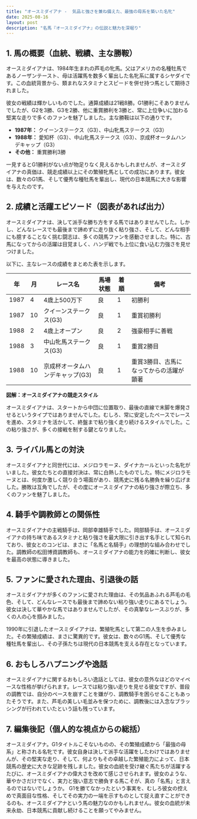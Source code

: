 ```yaml
---
title: "オースミダイアナ -  気品と強さを兼ね備えた、最強の母系を築いた名牝"
date: 2025-08-16
layout: post
description: "名馬『オースミダイアナ』の伝説と魅力を深堀り"
---
```


## 1. 馬の概要（血統、戦績、主な勝鞍）

オースミダイアナは、1984年生まれの芦毛の牝馬。父はアメリカの名種牡馬であるノーザンテースト、母は活躍馬を数多く輩出した名牝系に属するシヤダイです。この血統背景から、類まれなスタミナとスピードを併せ持つ馬として期待されました。

彼女の戦績は輝かしいものでした。通算成績は21戦8勝。G1勝利こそありませんでしたが、G2を3勝、G3を2勝、他に重賞勝利を3勝と、常に上位争いに加わる堅実な走りで多くのファンを魅了しました。主な勝鞍は以下の通りです。

* **1987年：**  クイーンステークス（G3）、中山牝馬ステークス（G3）
* **1988年：**  愛知杯（G3）、中山牝馬ステークス（G3）、京成杯オータムハンデキャップ（G3）
* **その他：**  重賞勝利3勝

一見するとG1勝利がない点が物足りなく見えるかもしれませんが、オースミダイアナの真価は、競走成績以上にその繁殖牝馬としての成功にあります。彼女は、数々のG1馬、そして優秀な種牡馬を輩出し、現代の日本競馬に大きな影響を与えたのです。


## 2. 成績と活躍エピソード（図表があれば出力）

オースミダイアナは、決して派手な勝ち方をする馬ではありませんでした。しかし、どんなレースでも最後まで諦めずに走り抜く粘り強さ、そして、どんな相手にも臆することなく挑む闘志は、多くの競馬ファンを感動させました。特に、古馬になってからの活躍は目覚ましく、ハンデ戦でも上位に食い込む力強さを見せつけました。

以下に、主なレースの成績をまとめた表を示します。

| 年 | 月 | レース名           | 馬場状態 | 着順 | 備考                                     |
|---|----|--------------------|---------|-----|------------------------------------------|
| 1987 | 4  | 4歳上500万下      | 良       | 1   | 初勝利                                     |
| 1987 | 10 | クイーンステークス(G3) | 良       | 1   | 重賞初勝利                                 |
| 1988 | 2  | 4歳上オープン     | 良       | 2   | 強豪相手に善戦                           |
| 1988 | 3  | 中山牝馬ステークス(G3) | 良       | 1   | 重賞2勝目                                 |
| 1988 | 10 | 京成杯オータムハンデキャップ(G3) | 良       | 1   |  重賞3勝目、古馬になってからの活躍が顕著 |


**図解：オースミダイアナの競走スタイル**

オースミダイアナは、スタートから中団に位置取り、最後の直線で末脚を爆発させるというタイプではありませんでした。むしろ、常に安定したペースでレースを進め、スタミナを活かして、終盤まで粘り強く走り続けるスタイルでした。この粘り強さが、多くの接戦を制する鍵となりました。


## 3. ライバル馬との対決

オースミダイアナと同世代には、メジロラモーヌ、ダイナカールといった名牝がいました。彼女たちとの直接対決は、常に白熱したものでした。特にメジロラモーヌとは、何度か激しく競り合う場面があり、競馬史に残る名勝負を繰り広げました。勝敗は互角でしたが、その度にオースミダイアナの粘り強さが際立ち、多くのファンを魅了しました。


## 4. 騎手や調教師との関係性

オースミダイアナの主戦騎手は、岡部幸雄騎手でした。岡部騎手は、オースミダイアナの持ち味であるスタミナと粘り強さを最大限に引き出す名手として知られており、彼女とのコンビは、まさに「名馬と名騎手」の理想的な組み合わせでした。調教師の松田博資調教師も、オースミダイアナの能力を的確に判断し、彼女を最高の状態に導きました。


## 5. ファンに愛された理由、引退後の話

オースミダイアナが多くのファンに愛された理由は、その気品あふれる芦毛の毛色、そして、どんなレースでも最後まで諦めない粘り強い走りにあるでしょう。彼女は決して華やかな馬ではありませんでしたが、その真摯なレースぶりが、多くの人の心を掴みました。

1990年に引退したオースミダイアナは、繁殖牝馬として第二の人生を歩みました。その繁殖成績は、まさに驚異的です。彼女は、数々のG1馬、そして優秀な種牡馬を輩出し、その子孫たちは現代の日本競馬を支える存在となっています。


## 6. おもしろハプニングや逸話

オースミダイアナに関するおもしろい逸話としては、彼女の意外なほどのマイペースな性格が挙げられます。レースでは粘り強い走りを見せる彼女ですが、普段の調教では、自分のペースを崩すことを嫌がり、調教騎手を困らせることもあったそうです。また、芦毛の美しい毛並みを保つために、調教後には入念なブラッシングが行われていたという話も残っています。


## 7. 編集後記（個人的な視点からの総括）

オースミダイアナ。G1タイトルこそないものの、その繁殖成績から「最強の母系」と称される名牝です。彼女自身は決して派手な活躍をしたわけではありませんが、その堅実な走り、そして、何よりもその卓越した繁殖能力によって、日本競馬の歴史に大きな足跡を残しました。彼女の血統を受け継ぐ馬たちが活躍するたびに、オースミダイアナの偉大さを改めて感じさせられます。彼女のような、華やかさだけでなく、実力と強い意志で勝負する馬こそが、真の「名馬」と言えるのではないでしょうか。  G1を勝てなかったという事実を、むしろ彼女の控えめで真面目な性格、そしてその実力の一端を示すものとして捉え直すことができるのも、オースミダイアナという馬の魅力なのかもしれません。彼女の血統が未来永劫、日本競馬に貢献し続けることを願ってやみません。
